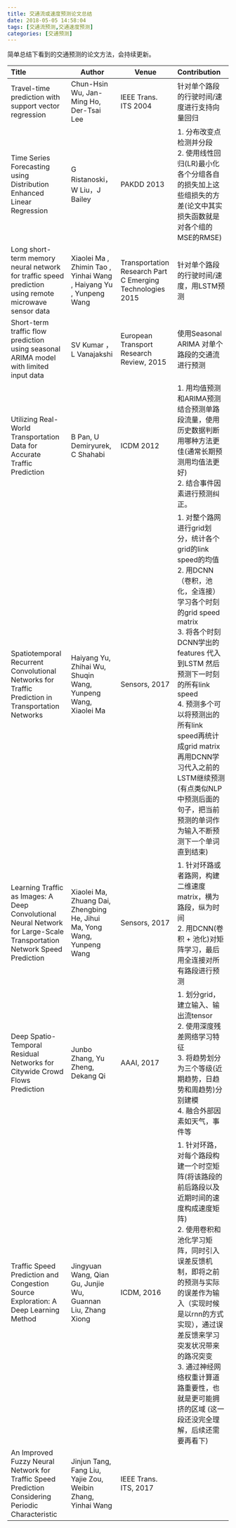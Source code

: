 ```yaml
---
title: 交通流或速度预测论文总结
date: 2018-05-05 14:58:04
tags: [交通流预测,交通速度预测]
categories: [交通预测]
---
```


简单总结下看到的交通预测的论文方法，会持续更新。

| Title | Author | Venue |Contribution| 
|:-----|-|-|:------------------|
|Travel-time prediction with support vector regression | Chun-Hsin Wu, Jan-Ming Ho, Der-Tsai Lee| IEEE Trans. ITS 2004| 针对单个路段的行驶时间/速度进行支持向量回归|
| Time Series Forecasting using Distribution Enhanced Linear Regression | G Ristanoski，W Liu，J Bailey | PAKDD 2013 |  1. 分布改变点检测并分段 <br>2. 使用线性回归(LR)最小化各个分组各自的损失加上这些组损失的方差(论文中其实损失函数就是对各个组的MSE的RMSE)|
| Long short-term memory neural network for traffic speed prediction using remote microwave sensor data  | Xiaolei Ma , Zhimin Tao , Yinhai Wang , Haiyang Yu , Yunpeng Wang  | Transportation Research Part C Emerging Technologies 2015 |针对单个路段的行驶时间/速度，用LSTM预测|
|Short-term traffic flow prediction using seasonal ARIMA model with limited input data | SV Kumar ，L Vanajakshi| European Transport Research Review, 2015 | 使用Seasonal ARIMA 对单个路段的交通流进行预测|
|Utilizing Real-World Transportation Data for Accurate Traffic Prediction|B Pan, U Demiryurek, C Shahabi| ICDM 2012| 1. 用均值预测和ARIMA预测结合预测单路段流量，使用历史数据判断用哪种方法更佳(通常长期预测用均值法更好) <br> 2. 结合事件因素进行预测纠正。|
|Spatiotemporal Recurrent Convolutional Networks for Traffic Prediction in Transportation Networks | Haiyang Yu, Zhihai Wu, Shuqin Wang, Yunpeng Wang, Xiaolei Ma  | Sensors, 2017| 1. 对整个路网进行grid划分，统计各个grid的link speed的均值 <br> 2. 用DCNN（卷积，池化，全连接）学习各个时刻的grid speed matrix  <br> 3. 将各个时刻DCNN学出的features 代入 到LSTM 然后预测下一时刻的所有link speed <br> 4. 预测多个可以将预测出的所有link speed再统计成grid matrix 再用DCNN学习代入之前的LSTM继续预测(有点类似NLP中预测后面的句子，把当前预测的单词作为输入不断预测下一个单词直到结束) |
|Learning Traffic as Images: A Deep Convolutional Neural Network for Large-Scale Transportation Network Speed Prediction|Xiaolei Ma, Zhuang Dai, Zhengbing He, Jihui Ma, Yong Wang, Yunpeng Wang | Sensors, 2017| 1. 针对环路或者路网，构建二维速度matrix，横为路段，纵为时间 <br> 2. 用DCNN(卷积 + 池化)对矩阵学习，最后用全连接对所有路段进行预测| 
|Deep Spatio-Temporal Residual Networks for Citywide Crowd Flows Prediction|Junbo Zhang, Yu Zheng, Dekang Qi|AAAI, 2017| 1. 划分grid，建立输入、输出流tensor <br> 2. 使用深度残差网络学习特征 <br> 3. 将趋势划分为三个等级(近期趋势，日趋势和周趋势)分别建模 <br> 4. 融合外部因素如天气，事件等|
|Traffic Speed Prediction and Congestion Source Exploration: A Deep Learning Method|Jingyuan Wang, Qian Gu, Junjie Wu, Guannan Liu, Zhang Xiong|ICDM, 2016|1. 针对环路，对每个路段构建一个时空矩阵(将该路段的前后路段以及近期时间的速度构成速度矩阵) <br> 2. 使用卷积和池化学习矩阵，同时引入误差反馈机制，即将之前的预测与实际的误差作为输入（实现时候是以rnn的方式实现），通过误差反馈来学习突发状况带来的路况突变 <br> 3. 通过神经网络权重计算道路重要性，也就是更可能拥挤的区域 (这一段还没完全理解，后续还需要再看下)|
|An Improved Fuzzy Neural Network for Traffic Speed Prediction Considering Periodic Characteristic|Jinjun Tang, Fang Liu, Yajie Zou, Weibin Zhang, Yinhai Wang| IEEE Trans. ITS, 2017| |